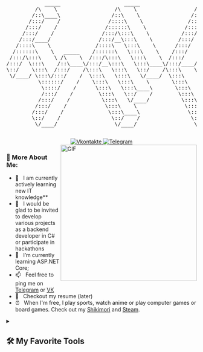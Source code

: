 
<pre>
            _____                    _____                    _____            _____           _______                           _____                   _______                   _____                    _____            _____          
         /\    \                  /\    \                  /\    \          /\    \         /::\    \                         /\    \                 /::\    \                 /\    \                  /\    \          /\    \         
        /::\____\                /::\    \                /::\____\        /::\____\       /::::\    \                       /::\____\               /::::\    \               /::\    \                /::\____\        /::\    \        
       /:::/    /               /::::\    \              /:::/    /       /:::/    /      /::::::\    \                     /:::/    /              /::::::\    \             /::::\    \              /:::/    /       /::::\    \       
      /:::/    /               /::::::\    \            /:::/    /       /:::/    /      /::::::::\    \                   /:::/   _/___           /::::::::\    \           /::::::\    \            /:::/    /       /::::::\    \      
     /:::/    /               /:::/\:::\    \          /:::/    /       /:::/    /      /:::/~~\:::\    \                 /:::/   /\    \         /:::/~~\:::\    \         /:::/\:::\    \          /:::/    /       /:::/\:::\    \     
    /:::/____/               /:::/__\:::\    \        /:::/    /       /:::/    /      /:::/    \:::\    \               /:::/   /::\____\       /:::/    \:::\    \       /:::/__\:::\    \        /:::/    /       /:::/  \:::\    \    
   /::::\    \              /::::\   \:::\    \      /:::/    /       /:::/    /      /:::/    / \:::\    \             /:::/   /:::/    /      /:::/    / \:::\    \     /::::\   \:::\    \      /:::/    /       /:::/    \:::\    \   
  /::::::\    \   _____    /::::::\   \:::\    \    /:::/    /       /:::/    /      /:::/____/   \:::\____\           /:::/   /:::/   _/___   /:::/____/   \:::\____\   /::::::\   \:::\    \    /:::/    /       /:::/    / \:::\    \  
 /:::/\:::\    \ /\    \  /:::/\:::\   \:::\    \  /:::/    /       /:::/    /      |:::|    |     |:::|    |         /:::/___/:::/   /\    \ |:::|    |     |:::|    | /:::/\:::\   \:::\____\  /:::/    /       /:::/    /   \:::\ ___\ 
/:::/  \:::\    /::\____\/:::/__\:::\   \:::\____\/:::/____/       /:::/____/       |:::|____|     |:::|    |        |:::|   /:::/   /::\____\|:::|____|     |:::|    |/:::/  \:::\   \:::|    |/:::/____/       /:::/____/     \:::|    |
\::/    \:::\  /:::/    /\:::\   \:::\   \::/    /\:::\    \       \:::\    \        \:::\    \   /:::/    /         |:::|__/:::/   /:::/    / \:::\    \   /:::/    / \::/   |::::\  /:::|____|\:::\    \       \:::\    \     /:::|____|
 \/____/ \:::\/:::/    /  \:::\   \:::\   \/____/  \:::\    \       \:::\    \        \:::\    \ /:::/    /           \:::\/:::/   /:::/    /   \:::\    \ /:::/    /   \/____|:::::\/:::/    /  \:::\    \       \:::\    \   /:::/    / 
          \::::::/    /    \:::\   \:::\    \       \:::\    \       \:::\    \        \:::\    /:::/    /             \::::::/   /:::/    /     \:::\    /:::/    /          |:::::::::/    /    \:::\    \       \:::\    \ /:::/    /  
           \::::/    /      \:::\   \:::\____\       \:::\    \       \:::\    \        \:::\__/:::/    /               \::::/___/:::/    /       \:::\__/:::/    /           |::|\::::/    /      \:::\    \       \:::\    /:::/    /   
           /:::/    /        \:::\   \::/    /        \:::\    \       \:::\    \        \::::::::/    /                 \:::\__/:::/    /         \::::::::/    /            |::| \::/____/        \:::\    \       \:::\  /:::/    /    
          /:::/    /          \:::\   \/____/          \:::\    \       \:::\    \        \::::::/    /                   \::::::::/    /           \::::::/    /             |::|  ~|               \:::\    \       \:::\/:::/    /     
         /:::/    /            \:::\    \               \:::\    \       \:::\    \        \::::/    /                     \::::::/    /             \::::/    /              |::|   |                \:::\    \       \::::::/    /      
        /:::/    /              \:::\____\               \:::\____\       \:::\____\        \::/____/                       \::::/    /               \::/____/               \::|   |                 \:::\____\       \::::/    /       
        \::/    /                \::/    /                \::/    /        \::/    /         ~~                              \::/____/                 ~~                      \:|   |                  \::/    /        \::/____/        
         \/____/                  \/____/                  \/____/          \/____/                                           ~~                                                \|___|                   \/____/          ~~              
                                                                                                                                                                                                                                          
</pre>

<div id="badges" align="center">
  <a href="https://vk.com/k1tt3nz">
    <img src="https://img.shields.io/badge/Vkontakte-blue?style=for-the-badge&logo=vkontakte&logoColor=white" alt="Vkontakte"/>
  </a>
  <a href="https://t.me/pink_kittenz">
    <img src="https://img.shields.io/badge/Telegram-blue?style=for-the-badge&logo=telegram&logoColor=white" alt="Telegram"/>
  </a>
</div>

<img align="right" alt="GIF" src="https://raw.githubusercontent.com/rahul-jha98/rahul-jha98/main/techstack.gif" width="360px"/>
  
### 🧐 More About Me:

- 🔭 &nbsp; I am currently actively learning new IT knowledge**
- 🤝 &nbsp; I would be glad to be invited to develop various projects as a backend developer in C# or participate in hackathons 
- 🌱 &nbsp; I’m currently learning ASP.NET Core; 
- 📫 &nbsp; Feel free to ping me on [Telegram](https://t.me/pink_kittenz) or [VK](https://vk.com/k1tt3nz)
- 📝 &nbsp; Checkout my resume (later)
- ⏰ &nbsp;  When I'm free, I play sports, watch anime or play computer games or board games. Check out my [Shikimori](https://shikimori.me/Vladimir+Semenov5) and [Steam](https://steamcommunity.com/id/k1ttenz).

<details> 
  <summary><h2>🛠️ My Favorite Tools</h2></summary>
  <!-- Some badges are from https://github.com/Ileriayo/markdown-badges -->

  <h3>👨‍💻 Programming and Markup Languages</h3>

  <p>
      <a href="https://github.com/search?q=user%3Ak1tt3nz+language%3Ac"><img alt="C" src="https://custom-icon-badges.demolab.com/badge/C-03599C.svg?logo=c-in-hexagon&logoColor=white"></a>
      <a href="https://github.com/search?q=user%3Ak1tt3nz1+language%3Acpp"><img alt="C++" src="https://custom-icon-badges.demolab.com/badge/C++-9C033A.svg?logo=cpp2&logoColor=white"></a>
      <a href="https://github.com/search?q=user%3Ak1tt3nz+language%3Acsharp"><img alt="C#" src="https://custom-icon-badges.demolab.com/badge/C%23-68217A.svg?logo=cs2&logoColor=white"></a>
      <a href="https://github.com/search?q=user%3Ak1tt3nz+language%3Ago"><img alt="GO" src="https://custom-icon-badges.demolab.com/badge/GO-19e5ff.svg?logo=golang&logoColor=white"></a>
</a>
      <a href="https://github.com/search?q=user%3Ak1tt3nz+language%3Atex"><img alt="LaTeX" src="https://img.shields.io/badge/LaTeX-008080.svg?logo=LaTeX&logoColor=white"></a>
      <a href="https://github.com/search?q=user%3Ak1tt3nz+language%3Amarkdown"><img alt="Markdown" src="https://img.shields.io/badge/Markdown-000000.svg?logo=markdown&logoColor=white"></a>
      <a href="https://github.com/search?q=user%3Ak1tt3nz+language%3Asql"><img alt="SQL" src="https://custom-icon-badges.demolab.com/badge/SQL-025E8C.svg?logo=database&logoColor=white"></a>
  </p>

  <h3>🧰 Frameworks and Libraries</h3>

  <p>
      <a href="#"><img alt="WPF (.Net)" src="https://img.shields.io/badge/WPF-5C2D91?logo=.net&logoColor=white"></a>
      <a href="#"><img alt="ASP (.Net)" src="https://img.shields.io/badge/ASP-Core-5C2D91?logo=.net&logoColor=white"></a>
  </p>

  <h3>🗄️ Databases and Cloud Hosting</h3>

  <p>
      <a href="#"><img alt="PostgreSQL" src ="https://img.shields.io/badge/PostgreSQL-316192.svg?logo=postgresql&logoColor=white"></a>
  </p>

  <h3>💻 Software and Tools</h3>

  <p>
      <a href="#"><img alt="Adobe" src="https://img.shields.io/badge/Adobe-FF0000.svg?logo=adobe&logoColor=white"></a>
      <a href="#"><img alt="Discord" src="https://img.shields.io/badge/-Discord-5865F2.svg?logo=discord&logoColor=white"></a>
      <a href="#"><img alt="Git" src="https://img.shields.io/badge/Git-F05033.svg?logo=git&logoColor=white"></a>
      <a href="#"><img alt="GitHub Desktop" src="https://img.shields.io/badge/GitHub%20Desktop-8034A9.svg?logo=github&logoColor=white"></a>
      <a href="#"><img alt="Stack Overflow" src="https://img.shields.io/badge/-Stack%20Overflow-FE7A16?logo=stack-overflow&logoColor=white"></a>
      <a href="#"><img alt="Visual Studio Code" src="https://img.shields.io/badge/Visual%20Studio%20Code-0078d7.svg?logo=visual-studio-code&logoColor=white"></a>
      <a href="#"><img alt="Visual Studio" src="https://img.shields.io/badge/Visual%20Studio%20-5C2D91.svg?logo=visual-studio&logoColor=white"></a>
      <a href="#"><img alt="CLion" src="https://img.shields.io/badge/CLion-41d773.svg?logo=clion&logoColor=white"></a>
      <a href="#"><img alt="GoLand" src="https://img.shields.io/badge/GoLand-19e5ff.svg?logo=goland&logoColor=white"></a>
  </p>
</details>
